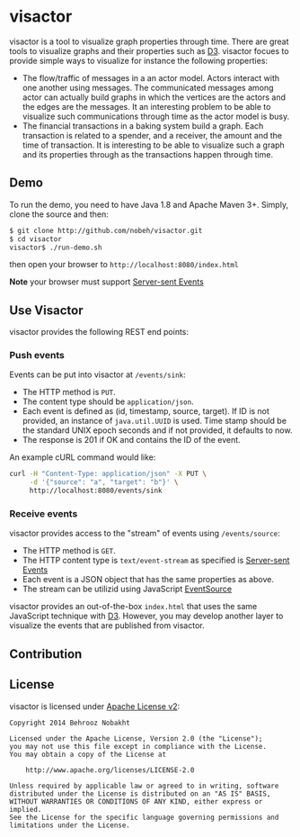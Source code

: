 # visactor

visactor is a tool to visualize graph properties through time. 
There are great tools to visualize graphs and their properties such as [D3][1].
visactor focues to provide simple ways to visualize for instance the following properties:
- The flow/traffic of messages in a an actor model. Actors interact with one another using messages. The communicated messages among actor can actually build graphs in which the vertices are the actors and the edges are the messages. It an interesting problem to be able to visualize such communications through time as the actor model is busy.
- The financial transactions in a baking system build a graph. Each transaction is related to a spender, and a receiver, the amount and the time of transaction. It is interesting to be able to visualize such a graph and its properties through as the transactions happen through time.
 
## Demo

To run the demo, you need to have Java 1.8 and Apache Maven 3+. Simply, clone the source and then:
```bash
$ git clone http://github.com/nobeh/visactor.git 
$ cd visactor
visactor$ ./run-demo.sh 
```
then open your browser to `http://localhost:8080/index.html`

**Note** your browser must support [Server-sent Events][2]

## Use Visactor

visactor provides the following REST end points:

### Push events

Events can be put into visactor at `/events/sink`:
- The HTTP method is `PUT`.
- The content type should be `application/json`.
- Each event is defined as (id, timestamp, source, target). If ID is not provided, an instance of `java.util.UUID` is used. Time stamp should be the standard UNIX epoch seconds and if not provided, it defaults to now.
- The response is 201 if OK and contains the ID of the event.

An example cURL command would like:
```bash
curl -H "Content-Type: application/json" -X PUT \
     -d '{"source": "a", "target": "b"}' \
     http://localhost:8080/events/sink
```

### Receive events

visactor provides access to the "stream" of events using `/events/source`:
- The HTTP method is `GET`.
- The HTTP content type is `text/event-stream` as specified is [Server-sent Events][2]
- Each event is a JSON object that has the same properties as above.
- The stream can be utilizid using JavaScript [EventSource][3]

visactor provides an out-of-the-box `index.html` that uses the same JavaScript technique with [D3][1].
However, you may develop another layer to visualize the events that are published from visactor.

## Contribution

## License

visactor is licensed under [Apache License v2][4]:

```
Copyright 2014 Behrooz Nobakht

Licensed under the Apache License, Version 2.0 (the "License");
you may not use this file except in compliance with the License.
You may obtain a copy of the License at

    http://www.apache.org/licenses/LICENSE-2.0

Unless required by applicable law or agreed to in writing, software
distributed under the License is distributed on an "AS IS" BASIS,
WITHOUT WARRANTIES OR CONDITIONS OF ANY KIND, either express or implied.
See the License for the specific language governing permissions and
limitations under the License.
```

[1]: http://d3js.org 
[2]: http://en.wikipedia.org/wiki/Server-sent_events
[3]: http://www.html5rocks.com/en/tutorials/eventsource/basics/
[4]: http://www.apache.org/licenses/LICENSE-2.0.html
